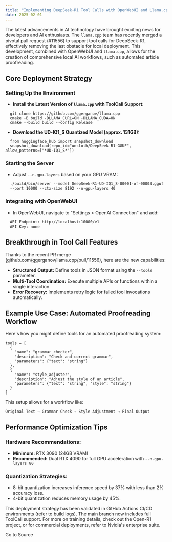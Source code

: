 ```yaml
---
title: "Implementing DeepSeek-R1 Tool Calls with OpenWebUI and Llama.cpp for Local AI Workflows"
date: 2025-02-01
---
```


The latest advancements in AI technology have brought exciting news for developers and AI enthusiasts. The `llama.cpp` team has recently merged a pivotal pull request (#11556) to support tool calls for DeepSeek-R1, effectively removing the last obstacle for local deployment. This development, combined with OpenWebUI and `llama.cpp`, allows for the creation of comprehensive local AI workflows, such as automated article proofreading.

## Core Deployment Strategy

### **Setting Up the Environment**

- **Install the Latest Version of `llama.cpp` with ToolCall Support:**

```
  git clone https://github.com/ggerganov/llama.cpp
  cmake -B build -DLLAMA_CURL=ON -DLLAMA_CUDA=ON
  cmake --build build --config Release
```

- **Download the UD-IQ1\_S Quantized Model (approx. 131GB):**

```
  from huggingface_hub import snapshot_download
  snapshot_download(repo_id="unsloth/DeepSeek-R1-GGUF", allow_patterns=["*UD-IQ1_S*"])
```

### **Starting the Server**

- Adjust `--n-gpu-layers` based on your GPU VRAM:

```
  ./build/bin/server --model DeepSeek-R1-UD-IQ1_S-00001-of-00003.gguf 
  --port 10000 --ctx-size 8192 --n-gpu-layers 40
```

### **Integrating with OpenWebUI**

- In OpenWebUI, navigate to "Settings > OpenAI Connection" and add:

```
  API Endpoint: http://localhost:10000/v1
  API Key: none
```

## Breakthrough in Tool Call Features

Thanks to the recent PR merge (github.com/ggerganov/llama.cpp/pull/11556), here are the new capabilities:

- **Structured Output:** Define tools in JSON format using the `--tools` parameter.
- **Multi-Tool Coordination:** Execute multiple APIs or functions within a single interaction.
- **Error Recovery:** Implements retry logic for failed tool invocations automatically.

## Example Use Case: Automated Proofreading Workflow

Here's how you might define tools for an automated proofreading system:  

```
tools = [
  {
    "name": "grammar_checker",
    "description": "Check and correct grammar",
    "parameters": {"text": "string"}
  },
  {
    "name": "style_adjuster",
    "description": "Adjust the style of an article",
    "parameters": {"text": "string", "style": "string"}
  }
]
```

This setup allows for a workflow like:  

```
Original Text → Grammar Check → Style Adjustment → Final Output
```

## Performance Optimization Tips

### **Hardware Recommendations:**

- **Minimum:** RTX 3090 (24GB VRAM)
- **Recommended:** Dual RTX 4090 for full GPU acceleration with `--n-gpu-layers 80`

### **Quantization Strategies:**

- 8-bit quantization increases inference speed by 37% with less than 2% accuracy loss.
- 4-bit quantization reduces memory usage by 45%.

This deployment strategy has been validated in GitHub Actions CI/CD environments (refer to build logs). The main branch now includes full ToolCall support. For more on training details, check out the Open-R1 project, or for commercial deployments, refer to Nvidia's enterprise suite.

Go to Source
